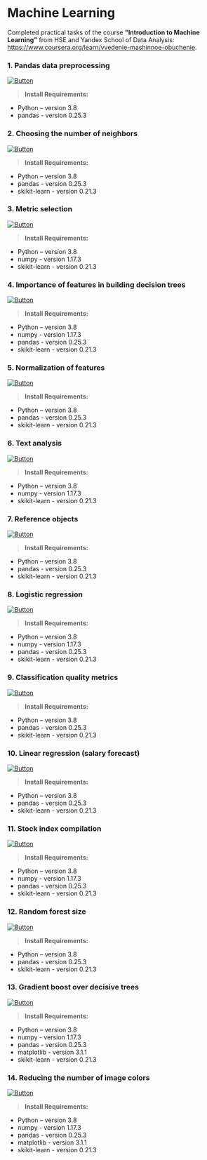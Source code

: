 # Machine Learning

Completed practical tasks of the course **"Introduction to Machine Learning"** from HSE and Yandex School of Data Analysis: https://www.coursera.org/learn/vvedenie-mashinnoe-obuchenie.

### 1. Pandas data preprocessing 
[![Button](https://github.com/AlexeyPopov1997/machine_learning/blob/master/open_project_image.png)](https://github.com/AlexeyPopov1997/machine_learning/tree/master/Pandas%20data%20preprocessing)
>**Install Requirements:** 
* Python – version 3.8
* pandas - version 0.25.3

### 2. Choosing the number of neighbors
[![Button](https://github.com/AlexeyPopov1997/machine_learning/blob/master/open_project_image.png)](https://github.com/AlexeyPopov1997/machine_learning/tree/master/Choosing%20the%20number%20of%20neighbors)
>**Install Requirements:** 
* Python – version 3.8
* pandas - version 0.25.3
* skikit-learn - version 0.21.3

### 3. Metric selection
[![Button](https://github.com/AlexeyPopov1997/machine_learning/blob/master/open_project_image.png)](https://github.com/AlexeyPopov1997/machine_learning/tree/master/Metric%20selection)
>**Install Requirements:** 
* Python – version 3.8
* numpy - version 1.17.3
* skikit-learn - version 0.21.3

### 4. Importance of features in building decision trees
[![Button](https://github.com/AlexeyPopov1997/machine_learning/blob/master/open_project_image.png)](https://github.com/AlexeyPopov1997/machine_learning/tree/master/Importance%20of%20features%20in%20building%20decision%20trees)
>**Install Requirements:** 
* Python – version 3.8
* numpy - version 1.17.3
* pandas - version 0.25.3
* skikit-learn - version 0.21.3

### 5. Normalization of features
[![Button](https://github.com/AlexeyPopov1997/machine_learning/blob/master/open_project_image.png)](https://github.com/AlexeyPopov1997/machine_learning/tree/master/Normalization%20of%20features)
>**Install Requirements:** 
* Python – version 3.8
* pandas - version 0.25.3
* skikit-learn - version 0.21.3

### 6. Text analysis
[![Button](https://github.com/AlexeyPopov1997/machine_learning/blob/master/open_project_image.png)](https://github.com/AlexeyPopov1997/machine_learning/tree/master/Text%20analysis)
>**Install Requirements:** 
* Python – version 3.8
* numpy - version 1.17.3
* skikit-learn - version 0.21.3

### 7. Reference objects
[![Button](https://github.com/AlexeyPopov1997/machine_learning/blob/master/open_project_image.png)](https://github.com/AlexeyPopov1997/machine_learning/tree/master/Reference%20objects)
>**Install Requirements:** 
* Python – version 3.8
* pandas - version 0.25.3
* skikit-learn - version 0.21.3

### 8. Logistic regression
[![Button](https://github.com/AlexeyPopov1997/machine_learning/blob/master/open_project_image.png)](https://github.com/AlexeyPopov1997/machine_learning/tree/master/Logistic%20regression)
>**Install Requirements:** 
* Python – version 3.8
* numpy - version 1.17.3
* pandas - version 0.25.3
* skikit-learn - version 0.21.3

### 9. Classification quality metrics
[![Button](https://github.com/AlexeyPopov1997/machine_learning/blob/master/open_project_image.png)](https://github.com/AlexeyPopov1997/machine_learning/tree/master/Classification%20quality%20metrics)
>**Install Requirements:** 
* Python – version 3.8
* pandas - version 0.25.3
* skikit-learn - version 0.21.3

### 10. Linear regression (salary forecast)
[![Button](https://github.com/AlexeyPopov1997/machine_learning/blob/master/open_project_image.png)](https://github.com/AlexeyPopov1997/machine_learning/tree/master/Linear%20regression%20(salary%20forecast))
>**Install Requirements:** 
* Python – version 3.8
* pandas - version 0.25.3
* skikit-learn - version 0.21.3

### 11. Stock index compilation
[![Button](https://github.com/AlexeyPopov1997/machine_learning/blob/master/open_project_image.png)](https://github.com/AlexeyPopov1997/machine_learning/tree/master/Stock%20index%20compilation)
>**Install Requirements:** 
* Python – version 3.8
* numpy - version 1.17.3
* pandas - version 0.25.3
* skikit-learn - version 0.21.3

### 12. Random forest size
[![Button](https://github.com/AlexeyPopov1997/machine_learning/blob/master/open_project_image.png)](https://github.com/AlexeyPopov1997/machine_learning/tree/master/Random%20forest%20size)
>**Install Requirements:** 
* Python – version 3.8
* pandas - version 0.25.3
* skikit-learn - version 0.21.3

### 13. Gradient boost over decisive trees
[![Button](https://github.com/AlexeyPopov1997/machine_learning/blob/master/open_project_image.png)](https://github.com/AlexeyPopov1997/machine_learning/tree/master/Gradient%20boost%20over%20decisive%20trees)
>**Install Requirements:** 
* Python – version 3.8
* numpy - version 1.17.3
* pandas - version 0.25.3
* matplotlib - version 3.1.1
* skikit-learn - version 0.21.3

### 14. Reducing the number of image colors
[![Button](https://github.com/AlexeyPopov1997/machine_learning/blob/master/open_project_image.png)](https://github.com/AlexeyPopov1997/machine_learning/tree/master/Reducing%20the%20number%20of%20image%20colors)
>**Install Requirements:** 
* Python – version 3.8
* numpy - version 1.17.3
* pandas - version 0.25.3
* matplotlib - version 3.1.1
* skikit-learn - version 0.21.3
